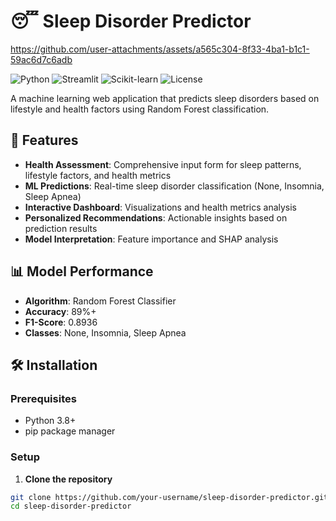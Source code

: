 # 😴 Sleep Disorder Predictor


https://github.com/user-attachments/assets/a565c304-8f33-4ba1-b1c1-59ac6d7c6adb


![Python](https://img.shields.io/badge/Python-3.8%2B-blue)
![Streamlit](https://img.shields.io/badge/Streamlit-1.28%2B-red)
![Scikit-learn](https://img.shields.io/badge/Scikit--Learn-1.3%2B-orange)
![License](https://img.shields.io/badge/License-MIT-green)

A machine learning web application that predicts sleep disorders based on lifestyle and health factors using Random Forest classification.

## 🚀 Features

- **Health Assessment**: Comprehensive input form for sleep patterns, lifestyle factors, and health metrics
- **ML Predictions**: Real-time sleep disorder classification (None, Insomnia, Sleep Apnea)
- **Interactive Dashboard**: Visualizations and health metrics analysis
- **Personalized Recommendations**: Actionable insights based on prediction results
- **Model Interpretation**: Feature importance and SHAP analysis
 
## 📊 Model Performance

- **Algorithm**: Random Forest Classifier
- **Accuracy**: 89%+
- **F1-Score**: 0.8936
- **Classes**: None, Insomnia, Sleep Apnea

## 🛠️ Installation

### Prerequisites
- Python 3.8+
- pip package manager

### Setup

1. **Clone the repository**
```bash
git clone https://github.com/your-username/sleep-disorder-predictor.git
cd sleep-disorder-predictor
